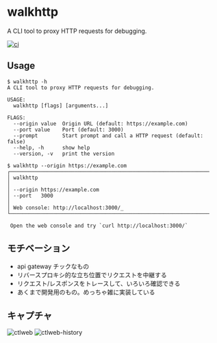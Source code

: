 # walkhttp
A CLI tool to proxy HTTP requests for debugging.

[![ci](https://github.com/enuesaa/walkhttp/actions/workflows/ci.yaml/badge.svg)](https://github.com/enuesaa/walkhttp/actions/workflows/ci.yaml)

## Usage
```console
$ walkhttp -h
A CLI tool to proxy HTTP requests for debugging.

USAGE:
  walkhttp [flags] [arguments...]

FLAGS:
  --origin value  Origin URL (default: https://example.com)
  --port value    Port (default: 3000)
  --prompt        Start prompt and call a HTTP request (default: false)
  --help, -h      show help
  --version, -v   print the version

$ walkhttp --origin https://example.com
┌─────────────────────────────────────────────────────────────────
│ walkhttp
│
│ --origin https://example.com
│ --port   3000
│
│ Web console: http://localhost:3000/_
└─────────────────────────────────────────────────────────────────

 Open the web console and try `curl http://localhost:3000/`
```

## モチベーション
- api gateway チックなもの
- リバースプロキシ的な立ち位置でリクエストを中継する
- リクエスト/レスポンスをトレースして、いろいろ確認できる
- あくまで開発用のもの。めっちゃ雑に実装している

## キャプチャ
![ctlweb](./docs/ctlweb.png)
![ctlweb-history](./docs/ctlweb-history.png)
